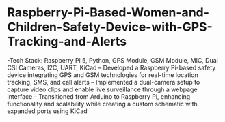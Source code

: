 # Raspberry-Pi-Based-Women-and-Children-Safety-Device-with-GPS-Tracking-and-Alerts
-Tech Stack: Raspberry Pi 5, Python, GPS Module, GSM Module, MIC, Dual CSI Cameras, I2C, UART, KiCad
– Developed a Raspberry Pi-based safety device integrating GPS and GSM technologies for real-time location tracking, SMS,
and call alerts
– Implemented a dual-camera setup to capture video clips and enable live surveillance through a webpage interface
– Transitioned from Arduino to Raspberry Pi, enhancing functionality and scalability while creating a custom schematic with
expanded ports using KiCad

